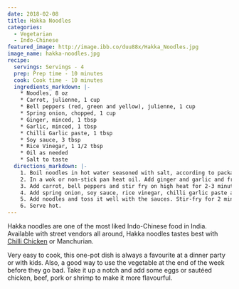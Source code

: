 ```yaml
---
date: 2018-02-08
title: Hakka Noodles
categories:
  - Vegetarian
  - Indo-Chinese
featured_image: http://image.ibb.co/duu88x/Hakka_Noodles.jpg
image_name: hakka-noodles.jpg
recipe:
  servings: Servings - 4
  prep: Prep time - 10 minutes
  cook: Cook time - 10 minutes
  ingredients_markdown: |-
    * Noodles, 8 oz
    * Carrot, julienne, 1 cup
    * Bell peppers (red, green and yellow), julienne, 1 cup
    * Spring onion, chopped, 1 cup 
    * Ginger, minced, 1 tbsp
    * Garlic, minced, 1 tbsp
    * Chilli Garlic paste, 1 tbsp
    * Soy sauce, 3 tbsp
    * Rice Vinegar, 1 1/2 tbsp
    * Oil as needed
    * Salt to taste
  directions_markdown: |-
    1. Boil noodles in hot water seasoned with salt, according to package instructions. Rinse with cold water in a colander.   Add 1 Tsp oil so that noodles don’t stick to each other.
    2. In a wok or non-stick pan heat oil. Add ginger and garlic and fry for a minute on high flame.
    3. Add carrot, bell peppers and stir fry on high heat for 2-3 minutes. Do not overcook the vegetables.
    4. Add spring onion, soy sauce, rice vinegar, chilli garlic paste and salt and mix well. 
    5. Add noodles and toss it well with the sauces. Stir-fry for 2 minutes. 
    6. Serve hot.
---
```

 Hakka noodles are one of the most liked Indo-Chinese food in India. Available with street vendors all around, Hakka noodles tastes best with [Chilli Chicken](https://www.spicesandmix.com/non-vegetarian/2018/01/31/chilli-chicken/) or Manchurian. 

Very easy to cook, this one-pot dish is always a favourite at a dinner party or with kids. Also, a good way to use the vegetable at the end of the week before they go bad. Take it up a notch and add some eggs or sautéed chicken, beef, pork or shrimp to make it more flavourful. 
